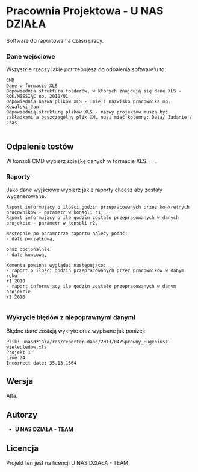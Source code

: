 # Pracownia Projektowa - U NAS DZIAŁA

Software do raportowania czasu pracy. 

### Dane wejściowe

Wszystkie rzeczy jakie potrzebujesz do odpalenia software'u to:

```
CMD
Dane w formacie XLS
Odpowiednia struktura folderów, w których znajdują się dane XLS - ROK/MIESIĄC np. 2010/01
Odpowiednia nazwa plików XLS - imie i nazwisko pracownika np. Kowalski_Jan
Odpowiednią strukturę plików XLS - nazwy projektów muszą być zakładkami a poszczególny plik XML musi mieć kolumny: Data/ Zadanie / Czas 


```

## Odpalenie testów

W konsoli CMD wybierz ścieżkę danych w formacie XLS.
.
.
.


### Raporty

Jako dane wyjściowe wybierz jakie raporty chcesz aby zostały wygenerowane.

```
Raport informujący o ilości godzin przepracowanych przez konkretnych pracowników - parametr w konsoli r1, 
Raport informujący o ile godzin zostało przepracowanych w danych projekcie - parametr w konsoli r2,

Następnie po parametrze raportu należy podać: 
- date początkową,

oraz opcjonalnie:
- date końcową,

Komenta powinna wyglądać następująco: 
- raport o ilości godzin przepracowanych przez pracowników w danym roku 
r1 2010
- raport informujący ile godzin zostało przepracowanych w danym projekcie
r2 2010


```

### Wykrycie błędów z niepoprawnymi danymi

Błędne dane zostają wykryte oraz wypisane jak poniżej:

```
Plik: unasdziala/res/reporter-dane/2013/04/Sprawny_Eugeniusz-wielebledow.xls
Projekt 1
Line 24
Incorrect date: 35.13.1564
```

## Wersja

Alfa.

## Autorzy

* **U NAS DZIAŁA - TEAM** 

## Licencja

Projekt ten jest na licencji U NAS DZIAŁA - TEAM.

